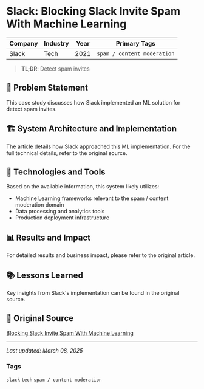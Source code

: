 # Slack: Blocking Slack Invite Spam With Machine Learning

| Company | Industry | Year | Primary Tags | 
|---------|----------|------|--------------|
| Slack | Tech | 2021 | `spam / content moderation` |

> **TL;DR**: Detect spam invites

## 📝 Problem Statement

This case study discusses how Slack implemented an ML solution for detect spam invites.

## 🏗️ System Architecture and Implementation

The article details how Slack approached this ML implementation. For the full technical details, refer to the original source.

## 🔧 Technologies and Tools

Based on the available information, this system likely utilizes:

- Machine Learning frameworks relevant to the spam / content moderation domain
- Data processing and analytics tools
- Production deployment infrastructure

## 📊 Results and Impact

For detailed results and business impact, please refer to the original article.

## 📚 Lessons Learned

Key insights from Slack's implementation can be found in the original source.

## 🔗 Original Source

[Blocking Slack Invite Spam With Machine Learning](https://slack.engineering/blocking-slack-invite-spam-with-machine-learning/)

---

*Last updated: March 08, 2025*

### Tags

`slack` `tech` `spam / content moderation`
